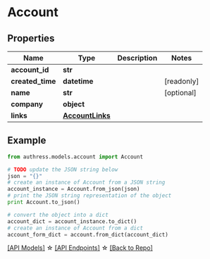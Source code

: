 # Account


## Properties
Name | Type | Description | Notes
------------ | ------------- | ------------- | -------------
**account_id** | **str** |  |
**created_time** | **datetime** |  | [readonly]
**name** | **str** |  | [optional]
**company** | **object** |  |
**links** | [**AccountLinks**](AccountLinks.md) |  |

## Example

```python
from authress.models.account import Account

# TODO update the JSON string below
json = "{}"
# create an instance of Account from a JSON string
account_instance = Account.from_json(json)
# print the JSON string representation of the object
print Account.to_json()

# convert the object into a dict
account_dict = account_instance.to_dict()
# create an instance of Account from a dict
account_form_dict = account.from_dict(account_dict)
```
[[API Models]](./README.md#documentation-for-models) ☆ [[API Endpoints]](./README.md#documentation-for-api-endpoints) ☆ [[Back to Repo]](../README.md)


